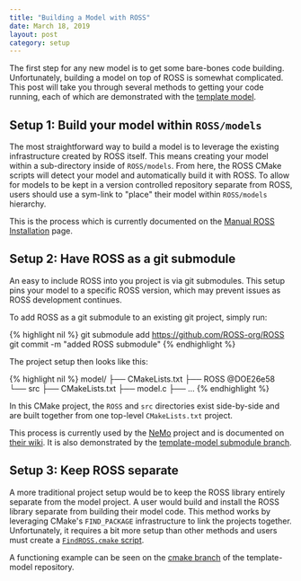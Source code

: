 ```yaml
---
title: "Building a Model with ROSS"
date: March 18, 2019
layout: post
category: setup
---
```


The first step for any new model is to get some bare-bones code building.
Unfortunately, building a model on top of ROSS is somewhat complicated.
This post will take you through several methods to getting your code running, each of which are demonstrated with the [template model](https://github.com/ROSS-org/template-model).

## Setup 1: Build your model within `ROSS/models`

The most straightforward way to build a model is to leverage the existing infrastructure created by ROSS itself.
This means creating your model within a sub-directory inside of `ROSS/models`.
From here, the ROSS CMake scripts will detect your model and automatically build it with ROSS.
To allow for models to be kept in a version controlled repository separate from ROSS, users should use a sym-link to "place" their model within `ROSS/models` hierarchy.

This is the process which is currently documented on the [Manual ROSS Installation](https://ross-org.github.io/setup/installation.html) page.

## Setup 2: Have ROSS as a git submodule

An easy to include ROSS into you project is via git submodules.
This setup pins your model to a specific ROSS version, which may prevent issues as ROSS development continues.

To add ROSS as a git submodule to an existing git project, simply run:

{% highlight nil %}
git submodule add https://github.com/ROSS-org/ROSS
git commit -m "added ROSS submodule"
{% endhighlight %}

The project setup then looks like this:

{% highlight nil %}
model/
├── CMakeLists.txt
├── ROSS @DOE26e58
└── src
    ├── CMakeLists.txt
    ├── model.c
    ├── ...
{% endhighlight %}

In this CMake project, the `ROSS` and `src` directories exist side-by-side and are built together from one top-level `CMakeLists.txt` project.

This process is currently used by the [NeMo](https://github.com/markplagge/NeMo) project and is documented on [their wiki](https://github.com/markplagge/NeMo/wiki/Installation-Guide).
It is also demonstrated by the [template-model submodule branch](https://github.com/ROSS-org/template-model/tree/submodule).


## Setup 3: Keep ROSS separate

A more traditional project setup would be to keep the ROSS library entirely separate from the model project.
A user would build and install the ROSS library separate from building their model code.
This method works by leveraging CMake's `FIND_PACKAGE` infrastructure to link the projects together.
Unfortunately, it requires a bit more setup than other methods and users must create a [`FindROSS.cmake` script](https://github.com/ROSS-org/template-model/blob/cmake/cmake/FindROSS.cmake).

A functioning example can be seen on the [cmake branch](https://github.com/ROSS-org/template-model/tree/cmake) of the template-model repository.
